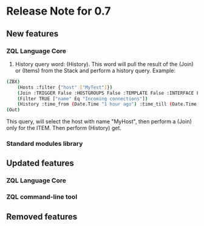 # Release Note for 0.7

## New features

### ZQL Language Core

1. History query word: (History). This word will pull the result of the (Join) or (Items) from the Stack and perform a history query. 
Example:
```bash
(ZBX) 
    (Hosts :filter {"host" ["MyTest"]}) 
    (Join :TRIGGER False :HOSTGROUPS False :TEMPLATE False :INTERFACE False) 
    (Filter TRUE ["name" Eq "Incoming connections"]) 
    (History :time_from (Date.Time "1 hour ago") :time_till (Date.Time "now"))
(Out)
```
This query, will select the host with name "MyHost", then perform a (Join) only for the ITEM. Then perform (History) get.



### Standard modules library


## Updated features 

### ZQL Language Core


### ZQL command-line tool




## Removed features
